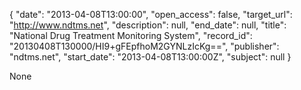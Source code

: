 {
  "date": "2013-04-08T13:00:00", 
  "open_access": false, 
  "target_url": "http://www.ndtms.net", 
  "description": null, 
  "end_date": null, 
  "title": "National Drug Treatment Monitoring System", 
  "record_id": "20130408T130000/HI9+gFEpfhoM2GYNLzIcKg==", 
  "publisher": "ndtms.net", 
  "start_date": "2013-04-08T13:00:00Z", 
  "subject": null
}

None